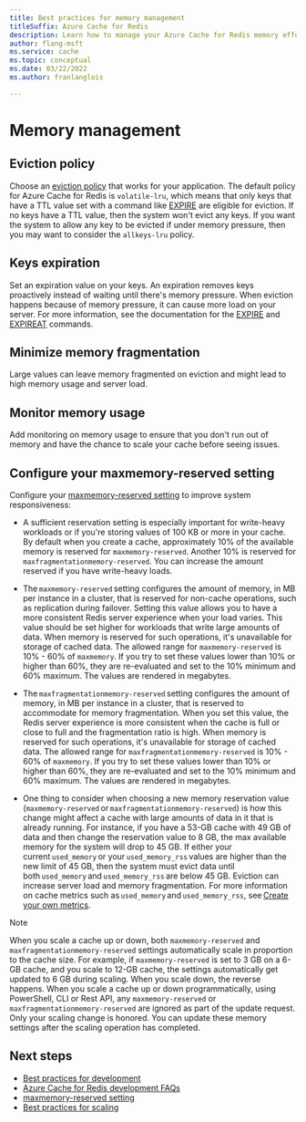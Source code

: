 ```yaml
---
title: Best practices for memory management
titleSuffix: Azure Cache for Redis
description: Learn how to manage your Azure Cache for Redis memory effectively.
author: flang-msft
ms.service: cache
ms.topic: conceptual
ms.date: 03/22/2022
ms.author: franlanglois

---
```


# Memory management

## Eviction policy

Choose an [eviction policy](https://redis.io/topics/lru-cache) that works for your application. The default policy for Azure Cache for Redis is `volatile-lru`, which means that only keys that have a TTL value set with a command like [EXPIRE](https://redis.io/commands/expire) are eligible for eviction.  If no keys have a TTL value, then the system won't evict any keys.  If you want the system to allow any key to be evicted if under memory pressure, then you may want to consider the `allkeys-lru` policy.

## Keys expiration

Set an expiration value on your keys. An expiration removes keys proactively instead of waiting until there's memory pressure.  When eviction happens because of memory pressure, it can cause more load on your server. For more information, see the documentation for the [EXPIRE](https://redis.io/commands/expire) and [EXPIREAT](https://redis.io/commands/expireat) commands.

## Minimize memory fragmentation

Large values can leave memory fragmented on eviction and might lead to high memory usage and server load.

## Monitor memory usage

Add monitoring on memory usage to ensure that you don't run out of memory and have the chance to scale your cache before seeing issues.

## Configure your maxmemory-reserved setting

Configure your [maxmemory-reserved setting](cache-configure.md#memory-policies) to improve system responsiveness:

- A sufficient reservation setting is especially important for write-heavy workloads or if you're storing values of 100 KB or more in your cache. By default when you create a cache, approximately 10% of the available memory is reserved for `maxmemory-reserved`. Another 10% is reserved for `maxfragmentationmemory-reserved`. You can increase the amount reserved if you have write-heavy loads.

- The `maxmemory-reserved` setting configures the amount of memory, in MB per instance in a cluster, that is reserved for non-cache operations, such as replication during failover. Setting this value allows you to have a more consistent Redis server experience when your load varies. This value should be set higher for workloads that write large amounts of data. When memory is reserved for such operations, it's unavailable for storage of cached data. The allowed range for `maxmemory-reserved` is 10% - 60% of `maxmemory`. If you try to set these values lower than 10% or higher than 60%, they are re-evaluated and set to the 10% minimum and 60% maximum. The values are rendered in megabytes.

- The `maxfragmentationmemory-reserved` setting configures the amount of memory, in MB per instance in a cluster, that is reserved to accommodate for memory fragmentation. When you set this value, the Redis server experience is more consistent when the cache is full or close to full and the fragmentation ratio is high. When memory is reserved for such operations, it's unavailable for storage of cached data. The allowed range for `maxfragmentationmemory-reserved` is 10% - 60% of `maxmemory`. If you try to set these values lower than 10% or higher than 60%, they are re-evaluated and set to the 10% minimum and 60% maximum. The values are rendered in megabytes.

- One thing to consider when choosing a new memory reservation value (`maxmemory-reserved` or `maxfragmentationmemory-reserved`) is how this change might affect a cache with large amounts of data in it that is already running. For instance, if you have a 53-GB cache with 49 GB of data and then change the reservation value to 8 GB, the max available memory for the system will drop to 45 GB. If either your current `used_memory` or your `used_memory_rss` values are higher than the new limit of 45 GB, then the system must evict data until both `used_memory` and `used_memory_rss` are below 45 GB. Eviction can increase server load and memory fragmentation. For more information on cache metrics such as `used_memory` and `used_memory_rss`, see [Create your own metrics](monitor-cache.md#create-your-own-metrics).

> [!NOTE]
> When you scale a cache up or down, both `maxmemory-reserved` and `maxfragmentationmemory-reserved` settings automatically scale in proportion to the cache size. For example, if `maxmemory-reserved` is set to 3 GB on a 6-GB cache, and you scale to 12-GB cache, the settings automatically get updated to 6 GB during scaling. When you scale down, the reverse happens.
> When you scale a cache up or down programmatically, using PowerShell, CLI or Rest API, any `maxmemory-reserved` or `maxfragmentationmemory-reserved` are ignored as part of the update request. Only your scaling change is honored. You can update these memory settings after the scaling operation has completed.

## Next steps

- [Best practices for development](cache-best-practices-development.md)
- [Azure Cache for Redis development FAQs](cache-development-faq.yml)
- [maxmemory-reserved setting](cache-configure.md#memory-policies)
- [Best practices for scaling](cache-best-practices-scale.md)
